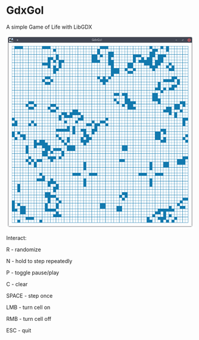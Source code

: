# GdxGol

A simple Game of Life with LibGDX

![screenshot](scr/gdxgol_scr.png)

Interact:

R - randomize

N - hold to step repeatedly

P - toggle pause/play

C - clear

SPACE - step once

LMB - turn cell on

RMB - turn cell off

ESC - quit
